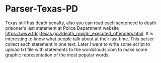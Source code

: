 # Parser-Texas-PD
Texas still has death penalty, also you can read each sentenced to death prisoner's last statement at Police Department website https://www.tdcj.texas.gov/death_row/dr_executed_offenders.html.
It is interesting to know what people talk about at their last time.
This parser collect each statement in one text.
Later I want to write some script to upload txt file with statements to the wordclouds.com to make some graphic representation of the most 
popular words.

